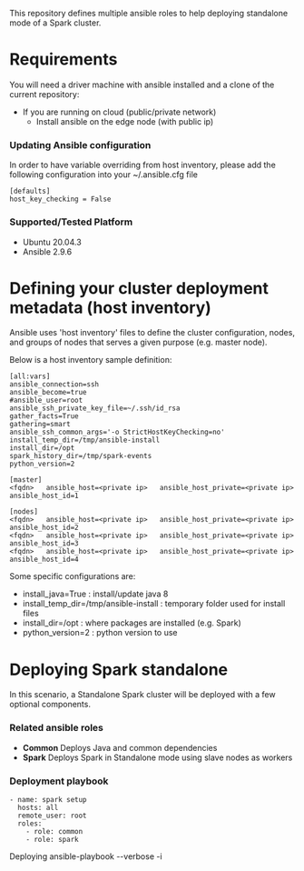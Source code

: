 This repository defines multiple ansible roles to help deploying standalone mode of a Spark cluster.

# Requirements

You will need a driver machine with ansible installed and a clone of the current repository:

* If you are running on cloud (public/private network)
  * Install ansible on the edge node (with public ip)


### Updating Ansible configuration

In order to have variable overriding from host inventory, please add the following configuration into your ~/.ansible.cfg file

```
[defaults]
host_key_checking = False
```

### Supported/Tested Platform

* Ubuntu 20.04.3
* Ansible 2.9.6


# Defining your cluster deployment metadata (host inventory)

Ansible uses 'host inventory' files to define the cluster configuration, nodes, and groups of nodes
that serves a given purpose (e.g. master node).

Below is a host inventory sample definition:

```
[all:vars]
ansible_connection=ssh
ansible_become=true
#ansible_user=root
ansible_ssh_private_key_file=~/.ssh/id_rsa
gather_facts=True
gathering=smart
ansible_ssh_common_args='-o StrictHostKeyChecking=no'
install_temp_dir=/tmp/ansible-install
install_dir=/opt
spark_history_dir=/tmp/spark-events
python_version=2

[master]
<fqdn>   ansible_host=<private ip>   ansible_host_private=<private ip>  ansible_host_id=1

[nodes]
<fqdn>   ansible_host=<private ip>   ansible_host_private=<private ip>  ansible_host_id=2
<fqdn>   ansible_host=<private ip>   ansible_host_private=<private ip>  ansible_host_id=3
<fqdn>   ansible_host=<private ip>   ansible_host_private=<private ip>  ansible_host_id=4

```

Some specific configurations are:

* install_java=True : install/update java 8
* install_temp_dir=/tmp/ansible-install : temporary folder used for install files
* install_dir=/opt : where packages are installed (e.g. Spark)
* python_version=2 : python version to use



# Deploying Spark standalone

In this scenario, a Standalone Spark cluster will be deployed with a few optional components.

### Related ansible roles

* **Common**  Deploys Java and common dependencies
* **Spark** Deploys Spark in Standalone mode using slave nodes as workers

### Deployment playbook

```
- name: spark setup
  hosts: all
  remote_user: root
  roles:
    - role: common
    - role: spark

```
Deploying
ansible-playbook --verbose <deployment playbook.yml> -i <hosts inventory>
